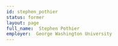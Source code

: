 ```yaml
---
id: stephen_pothier
status: former
layout: page
full_name:  Stephen Pothier
employer:  George Washington University
---
```

